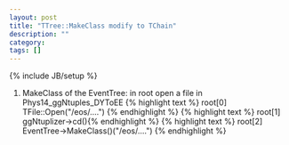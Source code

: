 ```yaml
---
layout: post
title: "TTree::MakeClass modify to TChain"
description: ""
category: 
tags: []
---
```

{% include JB/setup %}

1. MakeClass of the EventTree:
in root open a file in Phys14_ggNtuples_DYToEE
{% highlight text %} root[0] TFile::Open("/eos/....") {% endhighlight %}
{% highlight text %} root[1] ggNtuplizer->cd(){% endhighlight %}
{% highlight text %} root[2] EventTree->MakeClass()("/eos/....") {% endhighlight %}


